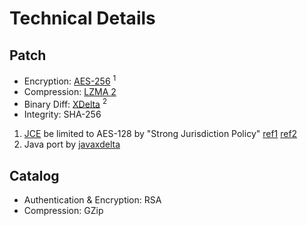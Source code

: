 # Technical Details #



## Patch ##
  * Encryption: [AES-256](http://home.comcast.net/~jwatne/aes.html) <sup>1</sup>
  * Compression: [LZMA 2](http://tukaani.org/xz/java.html)
  * Binary Diff: [XDelta](http://xdelta.org/) <sup>2</sup>
  * Integrity: SHA-256

  1. [JCE](http://en.wikipedia.org/wiki/Java_Cryptography_Extension) be limited to AES-128 by "Strong Jurisdiction Policy" [ref1](http://docs.oracle.com/javase/1.4.2/docs/guide/security/jce/JCERefGuide.html#AppE) [ref2](http://www.oracle.com/technetwork/java/javase/downloads/jce-6-download-429243.html)
  1. Java port by [javaxdelta](http://sourceforge.net/projects/javaxdelta/)

## Catalog ##
  * Authentication & Encryption: RSA
  * Compression: GZip
